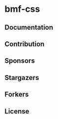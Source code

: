 # bmf-css

<!-- TODO:  概要 -->

<!-- TODO： アイキャッチ -->

## Documentation

<!-- TODO: リンク -->

## Contribution

<!-- TODO: リンク -->

## Sponsors

<!-- TODO: リンク -->

## Stargazers

<!-- TODO: リンク -->

## Forkers

<!-- TODO: リンク -->

## License

<!-- TODO: リンク -->

